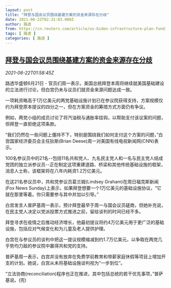 ```yaml
---
layout: post
title: "拜登与国会议员围绕基建方案的资金来源存在分歧"
date: 2021-06-22T02:31:03.000Z
author: 路透
from: https://cn.reuters.com/article/us-biden-infrastructure-plan-funding-062-idCNKCS2DY05T
tags: [ 路透 ]
categories: [ 路透 ]
---
```

<!--1624329063000-->
[拜登与国会议员围绕基建方案的资金来源存在分歧](https://cn.reuters.com/article/us-biden-infrastructure-plan-funding-062-idCNKCS2DY05T)
------

<div>
<div><i>2021-06-22T01:58:45Z</i></div><p>路透华盛顿6月21日 - 官员们周一表示，美国总统拜登本周将继续就美国基础建设的立法进行讨论，但白宫仍未与议员们就资金来源问题达成一致。</p><p>一项耗资略高于1万亿美元的两党基础设施计划已在参议院获得支持，方案规模仅约为拜登原本提议的四分之一，但在方案资金的筹措方式方面仍有争议。</p><p>例如，两党小组的成员讨论了将汽油税与通胀率挂钩，以帮助支付该议案的问题，但拜登一直拒绝这项条款。</p><p>“我们仍然在一些问题上僵持不下，特别是围绕我们如何支付这个方案的问题，”白宫国家经济委员会主任狄斯(Brian Deese)周一对美国有线电视新闻网(CNN)表示。</p><p>100名参议员中的21名--包括11名共和党人、九名民主党人和一名与民主党人结成党团的独立派参议员--正在制定这项重建道路、桥梁和其他传统基础设施的框架，消息人士称，该框架将在八年内耗资1.2万亿美元。</p><p>在这21名参议员中，共和党参议员葛兰姆(Lindsey Graham)在周日福克斯新闻(Fox News Sunday)上表示，如果拜登想要一个1万亿美元的基础设施协议，“它就在那里等着。你只需要参与其中并加以引导。”</p><p>白宫发言人普萨基周一表示，预计拜登最早于周一与国会议员磋商，但她补充说，在民主党人决定以党派投票方式推进之前，留给谈判的时间已经不多。</p><p>拜登寻求在疫情之后推动经济增长，他最初提议将约4万亿美元用于更广泛的基础设施，包括应对气候变化和为儿童及老人提供护理。</p><p>白宫在与参议员的谈判中把这一提议规模缩减到约1.7万亿美元，以争取在两党几乎势均力敌的参议院中赢得共和党的支持。</p><p>普萨基周一表示，白宫并没有放弃在免费学前教育和带薪家庭休假等项目上增加开支的计划。她说，白宫从未将基础设施谈判视为“一步到位”。</p><p>“立法协商(reconciliation)程序也正在推进，其中包括总统的若干优先事项，”普萨基说。(完)</p>
</div>
